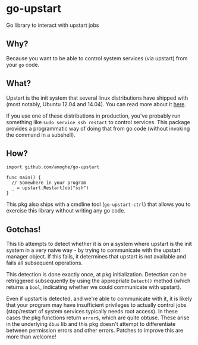 # go-upstart
Go library to interact with upstart jobs

## Why?
Because you want to be able to control system services (via upstart) from your `go` code.

## What?

Upstart is the init system that several linux distributions have shipped with (most notably, Ubuntu 12.04 and 14.04).
You can read more about it [here](http://upstart.ubuntu.com/cookbook).

If you use one of these distributions in production, you've probably run something like `sudo service ssh restart` to control services.
This package provides a programmatic way of doing that from go code (without invoking the command in a subshell).

## How?
```
import github.com/amoghe/go-upstart

func main() {
  // Somewhere in your program
  _ = upstart.RestartJob("ssh")
}
```

This pkg also ships with a cmdline tool (`go-upstart-ctrl`) that allows you to exercise
this library without writing any go code.

## Gotchas!

This lib attempts to detect whether it is on a system where upstart is the init system in a very naive way -
by trying to communicate with the upstart manager object. If this fails, it determines that upstart is not
available and fails all subsequent operations.

This detection is done exactly once, at pkg initialization. Detection can be retriggered subsequently by using
the appropriate `Detect()` method (which returns a `bool`, indicating whether we could communicate with upstart).

Even if upstart is detected, and we're able to communicate with it, it is likely that your program may have
insufficient privileges to actually control jobs (stop/restart of system services typically needs root access).
In these cases the pkg functions return `error`s, which are quite obtuse. These arise in the underlying `dbus`
lib and this pkg doesn't attempt to differentiate between permission errors and other errors. Patches to improve
this are more than welcome!
